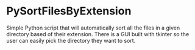 # PySortFilesByExtension
Simple Python script that will automatically sort all the files in a given directory based of their extension.
There is a GUI built with tkinter so the user can easily pick the directory they want to sort.
